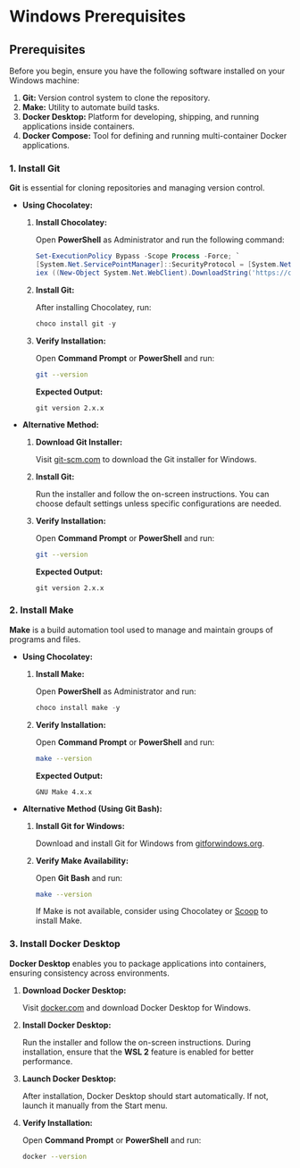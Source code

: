 # Windows Prerequisites

## Prerequisites

Before you begin, ensure you have the following software installed on your Windows machine:

1. **Git:** Version control system to clone the repository.
2. **Make:** Utility to automate build tasks.
3. **Docker Desktop:** Platform for developing, shipping, and running applications inside containers.
4. **Docker Compose:** Tool for defining and running multi-container Docker applications.

### 1. Install Git

**Git** is essential for cloning repositories and managing version control.

- **Using Chocolatey:**

  1. **Install Chocolatey:**
     
     Open **PowerShell** as Administrator and run the following command:
     
     ```powershell
     Set-ExecutionPolicy Bypass -Scope Process -Force; `
     [System.Net.ServicePointManager]::SecurityProtocol = [System.Net.ServicePointManager]::SecurityProtocol -bor 3072; `
     iex ((New-Object System.Net.WebClient).DownloadString('https://community.chocolatey.org/install.ps1'))
     ```

  2. **Install Git:**
     
     After installing Chocolatey, run:
     
     ```powershell
     choco install git -y
     ```

  3. **Verify Installation:**
     
     Open **Command Prompt** or **PowerShell** and run:
     
     ```bash
     git --version
     ```
     
     **Expected Output:**
     ```
     git version 2.x.x
     ```

- **Alternative Method:**

  1. **Download Git Installer:**
     
     Visit [git-scm.com](https://git-scm.com/download/win) to download the Git installer for Windows.

  2. **Install Git:**
     
     Run the installer and follow the on-screen instructions. You can choose default settings unless specific configurations are needed.

  3. **Verify Installation:**
     
     Open **Command Prompt** or **PowerShell** and run:
     
     ```bash
     git --version
     ```
     
     **Expected Output:**
     ```
     git version 2.x.x
     ```

### 2. Install Make

**Make** is a build automation tool used to manage and maintain groups of programs and files.

- **Using Chocolatey:**

  1. **Install Make:**
     
     Open **PowerShell** as Administrator and run:
     
     ```powershell
     choco install make -y
     ```

  2. **Verify Installation:**
     
     Open **Command Prompt** or **PowerShell** and run:
     
     ```bash
     make --version
     ```
     
     **Expected Output:**
     ```
     GNU Make 4.x.x
     ```

- **Alternative Method (Using Git Bash):**

  1. **Install Git for Windows:**
     
     Download and install Git for Windows from [gitforwindows.org](https://gitforwindows.org/).

  2. **Verify Make Availability:**
     
     Open **Git Bash** and run:
     
     ```bash
     make --version
     ```
     
     If Make is not available, consider using Chocolatey or [Scoop](https://scoop.sh/) to install Make.

### 3. Install Docker Desktop

**Docker Desktop** enables you to package applications into containers, ensuring consistency across environments.

1. **Download Docker Desktop:**
   
   Visit [docker.com](https://www.docker.com/products/docker-desktop) and download Docker Desktop for Windows.

2. **Install Docker Desktop:**
   
   Run the installer and follow the on-screen instructions. During installation, ensure that the **WSL 2** feature is enabled for better performance.

3. **Launch Docker Desktop:**
   
   After installation, Docker Desktop should start automatically. If not, launch it manually from the Start menu.

4. **Verify Installation:**
   
   Open **Command Prompt** or **PowerShell** and run:
   
   ```bash
   docker --version
   ```